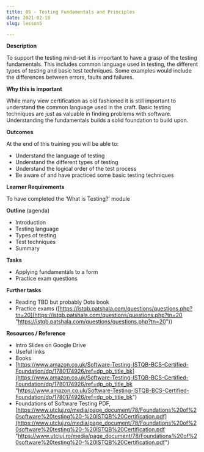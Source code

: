 ```yaml
---
title: 05 - Testing Fundamentals and Principles
date: 2021-02-18
slug: lesson5

---
```


**Description**

To support the testing mind-set it is important to have a grasp of the testing fundamentals. This includes common language used in testing, the different types of testing and basic test techniques. Some examples would include the differences between errors, faults and failures.

**Why this is important**

While many view certification as old fashioned it is still important to understand the common language used in the craft. Basic testing techniques are just as valuable in finding problems with software. Understanding the fundamentals builds a solid foundation to build upon.

**Outcomes**

At the end of this training you will be able to:

* Understand the language of testing
* Understand the different types of testing
* Understand the logical order of the test process
* Be aware of and have practiced some basic testing techniques

**Learner Requirements**

To have completed the ‘What is Testing?’ module

**Outline** (agenda)

* Introduction
* Testing language
* Types of testing
* Test techniques
* Summary

**Tasks**

* Applying fundamentals to a form
* Practice exam questions

**Further tasks**

* Reading TBD but probably Dots book
* Practice exams ([https://istqb.patshala.com/questions/questions.php?tn=20](https://istqb.patshala.com/questions/questions.php?tn=20 "https://istqb.patshala.com/questions/questions.php?tn=20"))

**Resources / Reference**

* Intro Slides on Google Drive
* Useful links
* Books
* [https://www.amazon.co.uk/Software-Testing-ISTQB-BCS-Certified-Foundation/dp/1780174926/ref=dp_ob_title_bk](https://www.amazon.co.uk/Software-Testing-ISTQB-BCS-Certified-Foundation/dp/1780174926/ref=dp_ob_title_bk "https://www.amazon.co.uk/Software-Testing-ISTQB-BCS-Certified-Foundation/dp/1780174926/ref=dp_ob_title_bk")
* Foundations of Software Testing PDF, [https://www.utcluj.ro/media/page_document/78/Foundations%20of%20software%20testing%20-%20ISTQB%20Certification.pdf](https://www.utcluj.ro/media/page_document/78/Foundations%20of%20software%20testing%20-%20ISTQB%20Certification.pdf "https://www.utcluj.ro/media/page_document/78/Foundations%20of%20software%20testing%20-%20ISTQB%20Certification.pdf")
